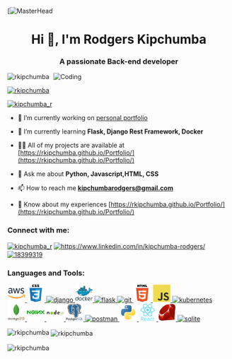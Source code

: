 [![MasterHead](https://toppng.com/web-development-website-designing-banner-PNG-free-PNG-Images_218283)
<h1 align="center">Hi 👋, I'm Rodgers Kipchumba</h1>
<h3 align="center">A passionate Back-end developer</h3>
<img align="right" alt="Coding" width="400" src=“400” src=“https://tenor.com/view/coding-gif-24625099"

<p align="left"> <img src="https://komarev.com/ghpvc/?username=rkipchumba&label=Profile%20views&color=0e75b6&style=flat" alt="rkipchumba" /> </p>

<p align="left"> <a href="https://github.com/ryo-ma/github-profile-trophy"><img src="https://github-profile-trophy.vercel.app/?username=rkipchumba" alt="rkipchumba" /></a> </p>

<p align="left"> <a href="https://twitter.com/kipchumba_r" target="blank"><img src="https://img.shields.io/twitter/follow/kipchumba_r?logo=twitter&style=for-the-badge" alt="kipchumba_r" /></a> </p>

- 🔭 I’m currently working on [personal portfolio](https://rkipchumba.github.io/Portfolio/)

- 🌱 I’m currently learning **Flask, Django Rest Framework, Docker**

- 👨‍💻 All of my projects are available at [https://rkipchumba.github.io/Portfolio/](https://rkipchumba.github.io/Portfolio/)

- 💬 Ask me about **Python, Javascript,HTML, CSS**

- 📫 How to reach me **kipchumbarodgers@gmail.com**

- 📄 Know about my experiences [https://rkipchumba.github.io/Portfolio/](https://rkipchumba.github.io/Portfolio/)

<h3 align="left">Connect with me:</h3>
<p align="left">
<a href="https://twitter.com/kipchumba_r" target="blank"><img align="center" src="https://raw.githubusercontent.com/rahuldkjain/github-profile-readme-generator/master/src/images/icons/Social/twitter.svg" alt="kipchumba_r" height="30" width="40" /></a>
<a href="https://linkedin.com/in/https://www.linkedin.com/in/kipchumba-rodgers/" target="blank"><img align="center" src="https://raw.githubusercontent.com/rahuldkjain/github-profile-readme-generator/master/src/images/icons/Social/linked-in-alt.svg" alt="https://www.linkedin.com/in/kipchumba-rodgers/" height="30" width="40" /></a>
<a href="https://stackoverflow.com/users/18399319" target="blank"><img align="center" src="https://raw.githubusercontent.com/rahuldkjain/github-profile-readme-generator/master/src/images/icons/Social/stack-overflow.svg" alt="18399319" height="30" width="40" /></a>
</p>

<h3 align="left">Languages and Tools:</h3>
<p align="left"> <a href="https://aws.amazon.com" target="_blank" rel="noreferrer"> <img src="https://raw.githubusercontent.com/devicons/devicon/master/icons/amazonwebservices/amazonwebservices-original-wordmark.svg" alt="aws" width="40" height="40"/> </a> <a href="https://www.w3schools.com/css/" target="_blank" rel="noreferrer"> <img src="https://raw.githubusercontent.com/devicons/devicon/master/icons/css3/css3-original-wordmark.svg" alt="css3" width="40" height="40"/> </a> <a href="https://www.djangoproject.com/" target="_blank" rel="noreferrer"> <img src="https://cdn.worldvectorlogo.com/logos/django.svg" alt="django" width="40" height="40"/> </a> <a href="https://www.docker.com/" target="_blank" rel="noreferrer"> <img src="https://raw.githubusercontent.com/devicons/devicon/master/icons/docker/docker-original-wordmark.svg" alt="docker" width="40" height="40"/> </a> <a href="https://flask.palletsprojects.com/" target="_blank" rel="noreferrer"> <img src="https://www.vectorlogo.zone/logos/pocoo_flask/pocoo_flask-icon.svg" alt="flask" width="40" height="40"/> </a> <a href="https://git-scm.com/" target="_blank" rel="noreferrer"> <img src="https://www.vectorlogo.zone/logos/git-scm/git-scm-icon.svg" alt="git" width="40" height="40"/> </a> <a href="https://www.w3.org/html/" target="_blank" rel="noreferrer"> <img src="https://raw.githubusercontent.com/devicons/devicon/master/icons/html5/html5-original-wordmark.svg" alt="html5" width="40" height="40"/> </a> <a href="https://developer.mozilla.org/en-US/docs/Web/JavaScript" target="_blank" rel="noreferrer"> <img src="https://raw.githubusercontent.com/devicons/devicon/master/icons/javascript/javascript-original.svg" alt="javascript" width="40" height="40"/> </a> <a href="https://kubernetes.io" target="_blank" rel="noreferrer"> <img src="https://www.vectorlogo.zone/logos/kubernetes/kubernetes-icon.svg" alt="kubernetes" width="40" height="40"/> </a> <a href="https://www.mongodb.com/" target="_blank" rel="noreferrer"> <img src="https://raw.githubusercontent.com/devicons/devicon/master/icons/mongodb/mongodb-original-wordmark.svg" alt="mongodb" width="40" height="40"/> </a> <a href="https://www.nginx.com" target="_blank" rel="noreferrer"> <img src="https://raw.githubusercontent.com/devicons/devicon/master/icons/nginx/nginx-original.svg" alt="nginx" width="40" height="40"/> </a> <a href="https://nodejs.org" target="_blank" rel="noreferrer"> <img src="https://raw.githubusercontent.com/devicons/devicon/master/icons/nodejs/nodejs-original-wordmark.svg" alt="nodejs" width="40" height="40"/> </a> <a href="https://www.postgresql.org" target="_blank" rel="noreferrer"> <img src="https://raw.githubusercontent.com/devicons/devicon/master/icons/postgresql/postgresql-original-wordmark.svg" alt="postgresql" width="40" height="40"/> </a> <a href="https://postman.com" target="_blank" rel="noreferrer"> <img src="https://www.vectorlogo.zone/logos/getpostman/getpostman-icon.svg" alt="postman" width="40" height="40"/> </a> <a href="https://www.python.org" target="_blank" rel="noreferrer"> <img src="https://raw.githubusercontent.com/devicons/devicon/master/icons/python/python-original.svg" alt="python" width="40" height="40"/> </a> <a href="https://reactjs.org/" target="_blank" rel="noreferrer"> <img src="https://raw.githubusercontent.com/devicons/devicon/master/icons/react/react-original-wordmark.svg" alt="react" width="40" height="40"/> </a> <a href="https://www.ruby-lang.org/en/" target="_blank" rel="noreferrer"> <img src="https://raw.githubusercontent.com/devicons/devicon/master/icons/ruby/ruby-original.svg" alt="ruby" width="40" height="40"/> </a> <a href="https://www.sqlite.org/" target="_blank" rel="noreferrer"> <img src="https://www.vectorlogo.zone/logos/sqlite/sqlite-icon.svg" alt="sqlite" width="40" height="40"/> </a> </p>

<p><img align="left" src="https://github-readme-stats.vercel.app/api/top-langs?username=rkipchumba&show_icons=true&locale=en&layout=compact" alt="rkipchumba" /></p>

<p>&nbsp;<img align="center" src="https://github-readme-stats.vercel.app/api?username=rkipchumba&show_icons=true&locale=en" alt="rkipchumba" /></p>

<p><img align="center" src="https://github-readme-streak-stats.herokuapp.com/?user=rkipchumba&" alt="rkipchumba" /></p>
